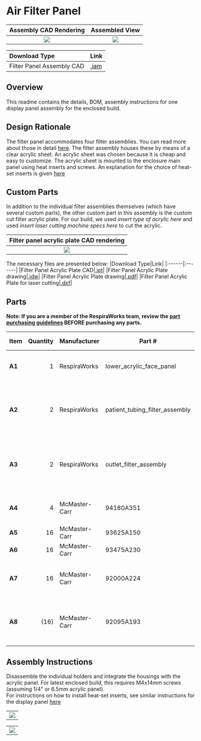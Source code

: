 # Air Filter Panel

| Assembly CAD Rendering | Assembled View |
:------------------:|:-----------------:|
| ![](images/rendering.jpg)  | ![](images/panel2.jpg)  |

|Download Type|Link|
|:------|:-------|
|Filter Panel Assembly CAD|[.iam](CAD/filter_panel_assembly.iam)|

## Overview

This readme contains the details, BOM, assembly instructions for one display panel assembly for the enclosed build.

## Design Rationale

The filter panel accommodates four filter assemblies. You can read more about those in detail [here](filter_holder/README.md). The filter assembly houses these by means of a clear acrylic sheet. An acrylic sheet was chosen because it is cheap and easy to customize. The acrylic sheet is mounted to the enclosure main panel using heat inserts and screws. An explanation for the choice of heat-set inserts is given [here](../display_panel/README.md#Display-Panel-mounting-choice) 

## Custom Parts

In addition to the individual filter assemblies themselves (which have several custom parts), the other custom part in this assembly is the custom cut filter acrylic plate. For our build, we used *insert type of acrylic here* and used *insert laser cutting machine specs here* to cut the acrylic. 

| Filter panel acrylic plate CAD rendering |
:------------------:|
| ![](images/filter_panel_acrylic_plate_rendering.jpg)  | 

The necessary files are presented below:
|Download Type|Link|
|:------|:-------|
|Filter Panel Acrylic Plate CAD|[.ipt](CAD/filter_panel_acrylic_plate.ipt)|
|Filter Panel Acrylic Plate drawing|[.idw](CAD/filter_panel_acrylic_plate.idw)|
|Filter Panel Acrylic Plate drawing|[.pdf](CAD/filter_panel_acrylic_plate.pdf)|
|Filter Panel Acrylic Plate for laser cutting|[.dxf](CAD/filter_panel_acrylic_plate.dxf)| 

 

## Parts

**Note: If you are a member of the RespiraWorks team, review the [part purchasing guidelines][ppg]
BEFORE purchasing any parts.**

[ppg]: ../../purchasing_guidelines.md

| Item | Quantity  | Manufacturer  | Part #                              | Price (USD)         | Sources[*][ppg]| Notes |
| ---- |----------:| ------------- | ----------------------------------- | -------------------:|:----------:|:------|
|**A1**| 1         | RespiraWorks  | lower_acrylic_face_panel            |                     | [Rw][a1rw]  | Lower acrylic face panel |
|**A2**| 2         | RespiraWorks  | patient_tubing_filter_assembly      |                     | [Rw][a2rw]  | Filter housing assembly, variant with patient tubing |
|**A3**| 2         | RespiraWorks  | outlet_filter_assembly              |                     | [Rw][a3rw]  | Filter housing assembly, variant with outlet vent |
|**A4**| 4         | McMaster-Carr | 94180A351                           | 15.47 / 100         | [C][a4mcmc] | Heat-set inserts for m4 screws |
|**A5**| 16        | McMaster-Carr | 93625A150                           | 6.04 / 100          | [C][a5mcmc] | M4 lock nut |
|**A6**| 16        | McMaster-Carr | 93475A230                           | 1.86 / 100          | [C][a6mcmc] | M4 washer |
|**A7**| 16        | McMaster-Carr | 92000A224                           | 9.60 / 100          | [C][a7mcmc] | M4 14mm screw, phillips drive |
|**A8**| (16)      | McMaster-Carr | 92095A193                           | 8.95 / 100          | [C][a8mcmc] | M4 14mm screw, hex drive, **alternate to A7** |

[a1rw]: #lower-face-plate
[a2rw]: filter_holder
[a3rw]: filter_holder
[a4mcmc]: https://www.mcmaster.com/94180A351/
[a5mcmc]: https://www.mcmaster.com/93625A150/
[a6mcmc]: https://www.mcmaster.com/93475A230/
[a7mcmc]: https://www.mcmaster.com/92000A224/
[a8mcmc]: https://www.mcmaster.com/92095A193/

## Assembly Instructions

Disassemble the individual holders and integrate the housings with the acrylic panel. For latest enclosed build, this requires M4x14mm screws (assuming 1/4" or 6.5mm acrylic panel).  
For instructions on how to install heat-set inserts, see similar instructions for the display panel [here](../display_panel/README.md#Heat-Set-Inserts-Installation)

|                            |
|:--------------------------:|
|![](images/panel1.jpg) |

|                            |
|:--------------------------:|
|![](images/panel2.jpg) |
